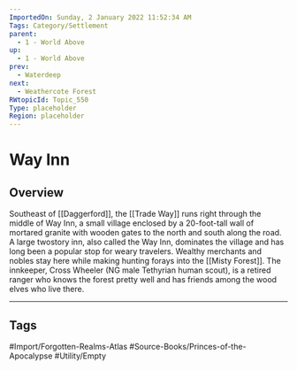```yaml
---
ImportedOn: Sunday, 2 January 2022 11:52:34 AM
Tags: Category/Settlement
parent:
  - 1 - World Above
up:
  - 1 - World Above
prev:
  - Waterdeep
next:
  - Weathercote Forest
RWtopicId: Topic_550
Type: placeholder
Region: placeholder
---
```

# Way Inn
## Overview
Southeast of [[Daggerford]], the [[Trade Way]] runs right through the middle of Way Inn, a small village enclosed by a 20-foot-tall wall of mortared granite with wooden gates to the north and south along the road. A large twostory inn, also called the Way Inn, dominates the village and has long been a popular stop for weary travelers. Wealthy merchants and nobles stay here while making hunting forays into the [[Misty Forest]]. The innkeeper, Cross Wheeler (NG male Tethyrian human scout), is a retired ranger who knows the forest pretty well and has friends among the wood elves who live there.


---
## Tags
#Import/Forgotten-Realms-Atlas #Source-Books/Princes-of-the-Apocalypse #Utility/Empty

